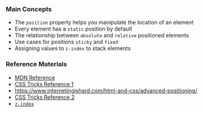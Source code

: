 ### Main Concepts

- The `position` property helps you manipulate the location of an element
- Every element has a `static` position by default
- The relationship between `absolute` and `relative` positioned elements
- Use cases for positions `sticky` and `fixed`
- Assigning values to `z-index` to stack elements

### Reference Materials

- [MDN Reference](https://developer.mozilla.org/en-US/docs/Web/CSS/position)
- [CSS Tricks Reference 1](https://developer.mozilla.org/en-US/docs/Web/CSS/position)
- https://www.internetingishard.com/html-and-css/advanced-positioning/
- [CSS Tricks Reference 2](https://css-tricks.com/absolute-positioning-inside-relative-positioning/)
- [`z-index`](https://www.freecodecamp.org/news/z-index-explained-how-to-stack-elements-using-css-7c5aa0f179b3/)